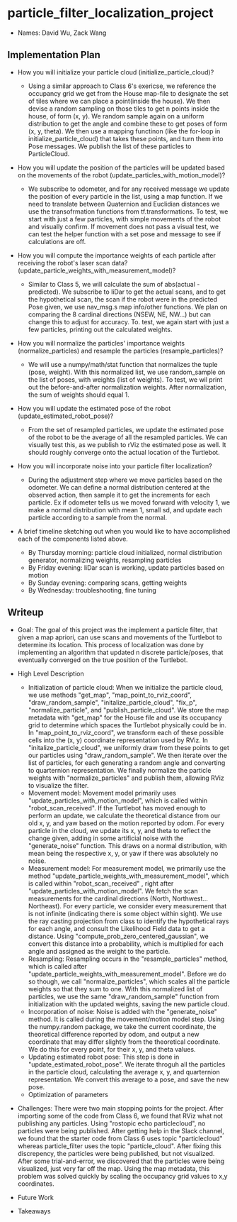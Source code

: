 # particle_filter_localization_project

* Names: David Wu, Zack Wang

## Implementation Plan

* How you will initialize your particle cloud (initialize_particle_cloud)?
  *   Using a similar approach to Class 6's exericse, we reference the occupancy grid we get from the House map-file to designate the set of tiles where we can place a point(inside the house). We then devise a random sampling on those tiles to get n points inside the house, of form (x, y). We random sample again on a uniform distribution to get the angle and combine these to get poses of form (x, y, theta). We then use a mapping functinon (like the for-loop in initialize_particle_cloud) that takes these points, and turn them into Pose messages. We publish the list of these particles to ParticleCloud. 

* How you will update the position of the particles will be updated based on the movements of the robot (update_particles_with_motion_model)?
  *   We subscribe to odometer, and for any received message we update the position of every particle in the list, using a map function. If we need to translate between Quaternion and Euclidian distances we use the transofrmation functions from tf.transformations. To test, we start with just a few particles, with simple movements of the robot and visually confirm. If movement does not pass a visual test, we can test the helper function with a set pose and message to see if calculations are off. 
* How you will compute the importance weights of each particle after receiving the robot's laser scan data?(update_particle_weights_with_measurement_model)?
  *   Similar to Class 5, we will calculate the sum of abs(actual - predicted). We subscribe to liDar to get the actual scans, and to get the hypothetical scan, the scan if the robot were in the predicted Pose given, we use nav_msg.s map info/other functions. We plan on comparing the 8 cardinal directions (NSEW, NE, NW...) but can change this to adjust for accuracy. To. test, we again start with just a few particles, printing out the calculated weights. 
* How you will normalize the particles' importance weights (normalize_particles) and resample the particles (resample_particles)?
  *  We will use a numpy/math/stat function that normalizes the tuple (pose, weight). With this normalized list, we use random_sample on the list of poses, with weights (list of weights). To test, we wil print out the before-and-after normalization weights. After normalization, the sum of weights should equal 1.
* How you will update the estimated pose of the robot (update_estimated_robot_pose)?
  *  From the set of resampled particles, we update the estimated pose of the robot to be the average of all the resampled particles. We can visually test this, as we publish to rViz the estimated pose as well. It should roughly converge onto the actual location of the Turtlebot.
* How you will incorporate noise into your particle filter localization?
  * During the adjustment step where we move particles based on the odometer. We can define a normal distribution centered at the observed action, then sample it to get the increments for each particle. Ex if odometer tells us we moved forward with velocity 1, we make a normal distribution with mean 1, small sd, and update each particle according to a sample from the normal.  
* A brief timeline sketching out when you would like to have accomplished each of the components listed above.
  *   By Thursday morning: particle cloud initialized, normal distribution generator, normalizing weights, resampling particles
  *   By Friday evening: liDar scan is working, update particles based on motion
  *   By Sunday evening: comparing scans, getting weights
  *   By Wednesday: troubleshooting, fine tuning 

## Writeup

* Goal: The goal of this project was the implement a particle filter, that given a map apriori, can use scans and movements of the Turtlebot to determine its location. This process of localization was done by implementing an algorithm that updated n discrete particle/poses, that eventually converged on the true position of the Turtlebot. 
* High Level Description
  *   Initialization of particle cloud: When we initialize the particle cloud, we use methods "get_map", "map_point_to_rviz_coord", "draw_random_sample", "initalize_particle_cloud", "fix_p", "normalize_particle", and "publish_particle_cloud". We store the map metadata with "get_map" for the House file and use its occupancy grid to determine which spaces the Turtlebot physically could be in. In "map_point_to_rviz_coord", we transform each of these possible cells into the (x, y) coordinate representation used by RViz. In "initalize_particle_cloud", we uniformly draw from these points to get our particles using "draw_random_sample". We then iterate over the list of particles, for each generating a random angle and converting to quarternion representation. We finally normalize the particle weights with "normalize_particles" and publish them, allowing RViz to visualize the filter.  
  * Movement model: Movement model primarily uses "update_particles_with_motion_model", which is called within "robot_scan_received". If the Turtlebot has moved enough to perform an update, we calculate the theoretical distance from our old x, y, and yaw based on the motion reported by odom. For every particle in the cloud, we update its x, y, and theta to reflect the change given, adding in some artificial noise with the "generate_noise" function. This draws on a normal distribution, with mean being the respective x, y, or yaw if there was absolutely no noise.  
  * Measurement model: For measurement model, we primarily use the method "update_particle_weights_with_measurement_model", which is called within "robot_scan_received" , right after "update_particles_with_motion_model". We fetch the scan measurements for the cardinal directions (North, Northwest... Northeast). For every particle, we consider every measurement that is not infinite (indicating there is some object within sight). We use the ray casting projection from class to identify the hypothetical rays for each angle, and consult the Likelihood Field data to get a distance. Using "compute_prob_zero_centered_gaussian", we convert this distance into a probability, which is multiplied for each angle and assigned as the weight to the particle.    
  * Resampling: Resampling occurs in the "resample_particles" method, which is called after "update_particle_weights_with_measurement_model". Before we do so though, we call "normalize_particles", which scales all the particle weights so that they sum to one. With this normalized list of particles, we use the same "draw_random_sample" function from initialization with the updated weights, saving the new particle cloud.
  * Incorporation of noise: Noise is added with the "generate_noise" method. It is called during the movement/motion model step. Using the numpy.random package, we take the current coordinate, the theoretical difference reported by odom, and output a new coordinate that may differ slightly from the theoretical coordinate. We do this for every point, for their x, y, and theta values.  
  * Updating estimated robot pose: This step is done in "update_estimated_robot_pose". We iterate throguh all the particles in the particle cloud, calculating the average x, y, and quarternion representation. We convert this average to a pose, and save the new pose.  
  * Optimization of parameters
   
* Challenges: There were two main stopping points for the project. After importing some of the code from Class 6, we found that RViz what not publishing any particles. Using "rostopic echo particlecloud", no particles were being published. After getting help in the Slack channel, we found that the starter code from Class 6 uses topic "particlecloud" whereas particle_filter uses the topic "particle_cloud". After fixing this discrepency, the particles were being published, but not visualized. After some trial-and-error, we discovered that the particles were being visualized, just very far off the map. Using the map metadata, this problem was solved quickly by scaling the occupancy grid values to x,y coordinates. 
* Future Work
* Takeaways
